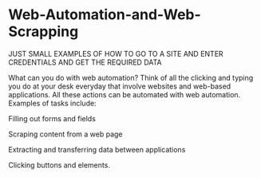 # Web-Automation-and-Web-Scrapping
JUST SMALL EXAMPLES OF HOW TO GO TO A SITE AND ENTER CREDENTIALS AND GET THE REQUIRED DATA

What can you do with web automation?
Think of all the clicking and typing you do at your desk everyday that involve websites and web-based applications. All these actions can be automated with web automation. Examples of tasks include:

Filling out forms and fields

Scraping content from a web page

Extracting and transferring data between applications

Clicking buttons and elements.
